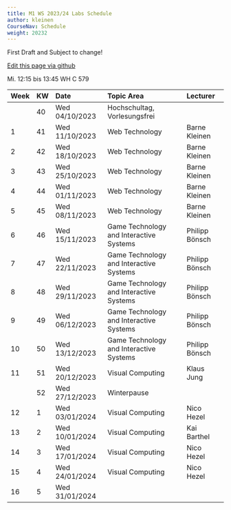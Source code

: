 ```yaml
---
title: M1 WS 2023/24 Labs Schedule
author: kleinen
CourseNav: Schedule
weight: 20232
---
```


First Draft and Subject to change!

[Edit this page via github](https://github.com/bkleinen/bkleinen.github.io/blob/main/hugo/content/classes/ws2023/m1-web/schedule/index.md)

Mi.	12:15 bis 13:45	 WH C 579

| Week | KW | Date           | Topic Area                              | Lecturer       |
|:-----|:---|:---------------|:----------------------------------------|:---------------|
|      | 40 | Wed 04/10/2023 | Hochschultag, Vorlesungsfrei            |                |
| 1    | 41 | Wed 11/10/2023 | Web Technology                          | Barne Kleinen  |
| 2    | 42 | Wed 18/10/2023 | Web Technology                          | Barne Kleinen  |
| 3    | 43 | Wed 25/10/2023 | Web Technology                          | Barne Kleinen  |
| 4    | 44 | Wed 01/11/2023 | Web Technology                          | Barne Kleinen  |
| 5    | 45 | Wed 08/11/2023 | Web Technology                          | Barne Kleinen  |
| 6    | 46 | Wed 15/11/2023 | Game Technology and Interactive Systems | Philipp Bönsch |
| 7    | 47 | Wed 22/11/2023 | Game Technology and Interactive Systems | Philipp Bönsch |
| 8    | 48 | Wed 29/11/2023 | Game Technology and Interactive Systems | Philipp Bönsch |
| 9    | 49 | Wed 06/12/2023 | Game Technology and Interactive Systems | Philipp Bönsch |
| 10   | 50 | Wed 13/12/2023 | Game Technology and Interactive Systems | Philipp Bönsch |
| 11   | 51 | Wed 20/12/2023 | Visual Computing                        | Klaus Jung     |
|      | 52 | Wed 27/12/2023 | Winterpause                             |                |
| 12   | 1  | Wed 03/01/2024 | Visual Computing                        | Nico Hezel     |
| 13   | 2  | Wed 10/01/2024 | Visual Computing                        | Kai Barthel    |
| 14   | 3  | Wed 17/01/2024 | Visual Computing                        | Nico Hezel     |
| 15   | 4  | Wed 24/01/2024 | Visual Computing                        | Nico Hezel     |
| 16   | 5  | Wed 31/01/2024 |                                         |                |


